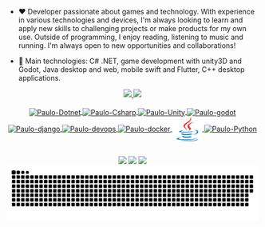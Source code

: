 
- ❤️ Developer passionate about games and technology. With experience in various technologies and devices, I'm always looking to learn and apply new skills to challenging projects or make products for my own use. Outside of programming, I enjoy reading, listening to music and running. I'm always open to new opportunities and collaborations!
  
- 💼 Main technologies: C# .NET, game development with unity3D and Godot, Java desktop and web, mobile swift and Flutter, C++ desktop applications.

<div align="center">
  <a href="https://github.com/PauloFH">
  <img height="160em" src="https://github-readme-stats.vercel.app/api?username=PauloFH&show_icons=true&theme=transparent&include_all_commits=true&count_private=true"/>
  <img height="160em" src="https://github-readme-stats.vercel.app/api/top-langs/?username=PauloFH&layout=compact&theme=transparent"/>
</div>

<div align="center" style="display: inline_block"><br>
  <img align="center" alt="Paulo-Dotnet" height="50" width="60" src="https://cdn.jsdelivr.net/gh/devicons/devicon@latest/icons/dotnetcore/dotnetcore-original.svg">
  <img align="center" alt="Paulo-Csharp" height="50" width="60" src="https://cdn.jsdelivr.net/gh/devicons/devicon@latest/icons/csharp/csharp-plain.svg" >
  <img align="center" alt="Paulo-Unity" height="50" width="60"src="https://cdn.jsdelivr.net/gh/devicons/devicon@latest/icons/unity/unity-original.svg" >
  <img align="center" alt="Paulo-godot" height="50" width="60" src="https://cdn.jsdelivr.net/gh/devicons/devicon@latest/icons/godot/godot-original.svg"  >
  <img align="center" alt="Paulo-django" height="50" width="60" src="https://static.djangoproject.com/img/logos/django-logo-negative.svg"  >
  <img align="center" alt="Paulo-devops" height="50" width="60" src="https://cdn.jsdelivr.net/gh/devicons/devicon@latest/icons/azuredevops/azuredevops-original.svg" >
  <img align="center" alt="Paulo-docker" height="50" width="60" src="https://cdn.jsdelivr.net/gh/devicons/devicon@latest/icons/docker/docker-original-wordmark.svg"  >
  <img align="center" alt="Paulo-Java" height="50" width="60"src="https://raw.githubusercontent.com/devicons/devicon/master/icons/java/java-original.svg">
  <img align="center" alt="Paulo-Python" height="50" width="60" src="https://cdn.jsdelivr.net/gh/devicons/devicon@latest/icons/python/python-original-wordmark.svg">
 
  
  ##
  
  <div align="center"> 
  <a href="https://www.instagram.com/paulor_fh/" target="_blank"><img src="https://img.shields.io/badge/-Instagram-%23E4405F?style=for-the-badge&logo=instagram&logoColor=white" target="_blank"></a> 
  <a href = "mailto:paulorfholanda@gmail.com"><img src="https://img.shields.io/badge/-Gmail-%23333?style=for-the-badge&logo=gmail&logoColor=white" target="_blank"></a>
  <a href="https://www.linkedin.com/in/paulo-holanda-6b0347116/" target="_blank"><img src="https://img.shields.io/badge/-LinkedIn-%230077B5?style=for-the-badge&logo=linkedin&logoColor=white" target="_blank"></a> 
    
<picture>
  <source media="(prefers-color-scheme: dark)" srcset="https://github.com/PauloFH/PauloFH/blob/output/github-contribution-grid-snake-dark.svg" />
  <source media="(prefers-color-scheme: light)" srcset="https://github.com/PauloFH/PauloFH/blob/output/github-contribution-grid-snake.svg" />
  <img alt="github-snake" src="https://github.com/PauloFH/PauloFH/blob/output/github-contribution-grid-snake.svg" />
</picture>

</div>



